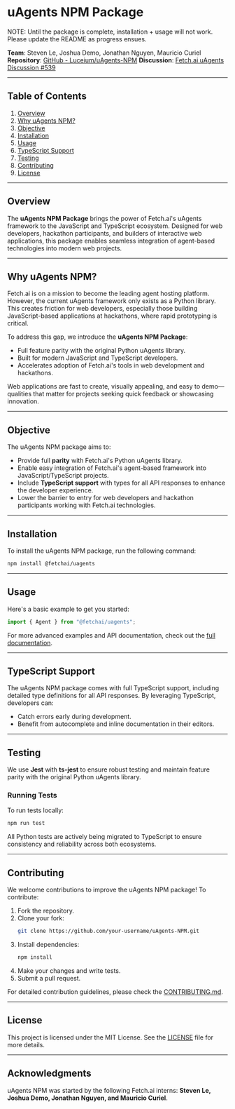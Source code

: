 # uAgents NPM Package

NOTE: Until the package is complete, installation + usage will not work. Please update the README as progress ensues.

**Team**: Steven Le, Joshua Demo, Jonathan Nguyen, Mauricio Curiel
**Repository**: [GitHub - Luceium/uAgents-NPM](https://github.com/Luceium/uAgents-NPM)
**Discussion**: [Fetch.ai uAgents Discussion #539](https://github.com/fetchai/uAgents/discussions/539)

---

## Table of Contents

1. [Overview](#overview)
2. [Why uAgents NPM?](#why-uagents-npm)
3. [Objective](#objective)
4. [Installation](#installation)
5. [Usage](#usage)
6. [TypeScript Support](#typescript-support)
7. [Testing](#testing)
8. [Contributing](#contributing)
9. [License](#license)

---

## Overview
The **uAgents NPM Package** brings the power of Fetch.ai's uAgents framework to the JavaScript and TypeScript ecosystem. Designed for web developers, hackathon participants, and builders of interactive web applications, this package enables seamless integration of agent-based technologies into modern web projects.

---

## Why uAgents NPM?
Fetch.ai is on a mission to become the leading agent hosting platform. However, the current uAgents framework only exists as a Python library. This creates friction for web developers, especially those building JavaScript-based applications at hackathons, where rapid prototyping is critical.

To address this gap, we introduce the **uAgents NPM Package**:
- Full feature parity with the original Python uAgents library.
- Built for modern JavaScript and TypeScript developers.
- Accelerates adoption of Fetch.ai's tools in web development and hackathons.

Web applications are fast to create, visually appealing, and easy to demo—qualities that matter for projects seeking quick feedback or showcasing innovation.

---

## Objective
The uAgents NPM package aims to:
- Provide full **parity** with Fetch.ai's Python uAgents library.
- Enable easy integration of Fetch.ai's agent-based framework into JavaScript/TypeScript projects.
- Include **TypeScript support** with types for all API responses to enhance the developer experience.
- Lower the barrier to entry for web developers and hackathon participants working with Fetch.ai technologies.

---

## Installation
To install the uAgents NPM package, run the following command:

```bash
npm install @fetchai/uagents
```
---

## Usage
Here's a basic example to get you started:

```typescript
import { Agent } from "@fetchai/uagents";
```

For more advanced examples and API documentation, check out the [full documentation](#).

---

## TypeScript Support
The uAgents NPM package comes with full TypeScript support, including detailed type definitions for all API responses. By leveraging TypeScript, developers can:
- Catch errors early during development.
- Benefit from autocomplete and inline documentation in their editors.

---

## Testing
We use **Jest** with **ts-jest** to ensure robust testing and maintain feature parity with the original Python uAgents library.

### Running Tests
To run tests locally:

```bash
npm run test
```

All Python tests are actively being migrated to TypeScript to ensure consistency and reliability across both ecosystems.

---

## Contributing
We welcome contributions to improve the uAgents NPM package! To contribute:

1. Fork the repository.
2. Clone your fork:
   ```bash
   git clone https://github.com/your-username/uAgents-NPM.git
   ```
3. Install dependencies:
   ```bash
   npm install
   ```
4. Make your changes and write tests.
5. Submit a pull request.

For detailed contribution guidelines, please check the [CONTRIBUTING.md](#).

---

## License
This project is licensed under the MIT License. See the [LICENSE](LICENSE) file for more details.

---

## Acknowledgments
uAgents NPM was started by the following Fetch.ai interns: **Steven Le, Joshua Demo, Jonathan Nguyen, and Mauricio Curiel**.
